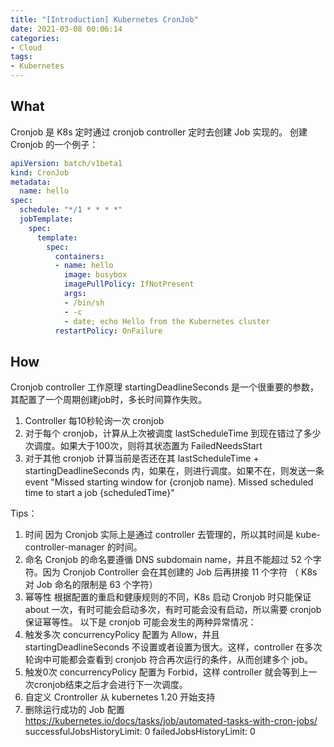 ```yaml
---
title: "[Introduction] Kubernetes CronJob"
date: 2021-03-08 00:06:14
categories:
- Cloud
tags:
- Kubernetes
---
```

## What
Cronjob 是 K8s 定时通过 cronjob controller 定时去创建 Job 实现的。
创建 Cronjob 的一个例子：
```yaml
apiVersion: batch/v1beta1
kind: CronJob
metadata:
  name: hello
spec:
  schedule: "*/1 * * * *"
  jobTemplate:
    spec:
      template:
        spec:
          containers:
          - name: hello
            image: busybox
            imagePullPolicy: IfNotPresent
            args:
            - /bin/sh
            - -c
            - date; echo Hello from the Kubernetes cluster
          restartPolicy: OnFailure
```

## How
Cronjob controller 工作原理
startingDeadlineSeconds 是一个很重要的参数，其配置了一个周期创建job时，多长时间算作失败。
1. Controller 每10秒轮询一次 cronjob
2. 对于每个 cronjob，计算从上次被调度 lastScheduleTime 到现在错过了多少次调度。如果大于100次，则将其状态置为 FailedNeedsStart
3. 对于其他 cronjob 计算当前是否还在其 lastScheduleTime + startingDeadlineSeconds 内，如果在，则进行调度。如果不在，则发送一条 event
"Missed starting window for {cronjob name}. Missed scheduled time to start a job {scheduledTime}"

Tips：
1. 时间
因为 Cronjob 实际上是通过 controller 去管理的，所以其时间是 kube-controller-manager 的时间。
2. 命名
Cronjob 的命名要遵循 DNS subdomain name，并且不能超过 52 个字符。因为 Cronjob Controller 会在其创建的 Job 后再拼接 11 个字符 （ K8s 对 Job 命名的限制是 63 个字符）
3. 幂等性
根据配置的重启和健康规则的不同，K8s 启动 Cronjob 时只能保证 about 一次，有时可能会启动多次，有时可能会没有启动，所以需要 cronjob 保证幂等性。
以下是 cronjob 可能会发生的两种异常情况：
  1. 触发多次
concurrencyPolicy 配置为 Allow，并且 startingDeadlineSeconds 不设置或者设置为很大。这样，controller 在多次轮询中可能都会查看到 cronjob 符合再次运行的条件，从而创建多个 job。
  2. 触发0次
concurrencyPolicy 配置为 Forbid，这样 controller 就会等到上一次cronjob结束之后才会进行下一次调度。
4. 自定义 Crontroller
从 kubernetes 1.20 开始支持
5. 删除运行成功的 Job
配置 https://kubernetes.io/docs/tasks/job/automated-tasks-with-cron-jobs/
  successfulJobsHistoryLimit: 0
  failedJobsHistoryLimit: 0

